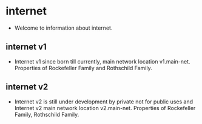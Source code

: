 # internet
 - Welcome to information about internet. 
## internet v1
- Internet v1 since born till currently, main network location v1.main-net. Properties of Rockefeller Family and Rothschild Family.
## internet v2
- Internet v2 is still under development by private not for public uses and Internet v2 main network location v2.main-net. Properties of Rockefeller Family, Rothschild Family.
